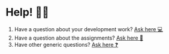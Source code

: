 # Help! 🙋‍♂️

1. Have a question about your development work? [Ask here 💻](https://github.com/ST0507-ades/help/issues/new?assignees=jeremiah-ang&labels=help+wanted%2C+question&template=i-got-question-about-development---.md&title=%5BHELP%5D)
2. Have a question about the assignments? [Ask here 📜](https://github.com/ST0507-ades/help/issues/new?assignees=jeremiah-ang&labels=documentation%2C+question&template=i-have-a-question-about-an-assignment---.md&title=%5BASSIGNMENT%5D)
3. Have other generic questions? [Ask here ❓](https://github.com/ST0507-ades/help/issues/new?assignees=jeremiah-ang&labels=help+wanted%2C+question&template=i-have-a-generic-question---.md&title=%5BOTHER%5D)
